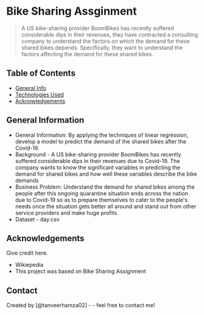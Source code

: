 # Bike Sharing Assginment
> A US bike-sharing provider BoomBikes has recently suffered considerable dips in their revenues, they have contracted a consulting company to understand the factors on which the demand for these shared bikes depends. Specifically, they want to understand the factors affecting the demand for these shared bikes.

## Table of Contents
* [General Info](#general-information)
* [Technologies Used](#technologies-used)
* [Acknowledgements](#acknowledgements)


## General Information
- General Information: By applying the techniques of linear regression, develop a model to predict the demand of the shared bikes after the Covid-19.
- Background - A US bike-sharing provider BoomBikes has recently suffered considerable dips in their revenues due to Covid-19. The company wants to know 
the significant variables in predicting the demand for shared bikes and how well
these variables describe the bike demands
- Business Problem: Understand the demand for shared bikes among the people after this ongoing quarantine situation ends across the nation due to Covid-19 so as to prepare themselves to cater to the people's needs once the situation gets better all around and stand out from other service providers and make huge profits.
- Dataset - day.csv


## Acknowledgements
Give credit here.
- Wikiepedia
- This project was based on Bike Sharing Assignment


## Contact
Created by [@tanveerhamza02] - - feel free to contact me!